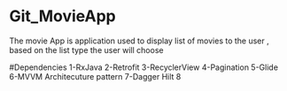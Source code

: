 # Git_MovieApp


The movie App is application used to display list of movies to the user , based on the list type the user will choose 

#Dependencies 
1-RxJava
2-Retrofit
3-RecyclerView
4-Pagination
5-Glide
6-MVVM Architecuture pattern 
7-Dagger Hilt
8
